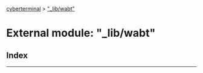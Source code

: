 [cyberterminal](../README.md) > ["_lib/wabt"](../modules/__lib_wabt_.md)

# External module: "_lib/wabt"

## Index

---

